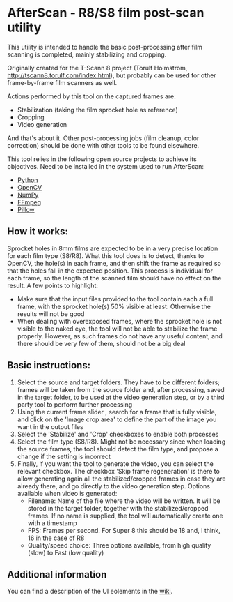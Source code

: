 # AfterScan - R8/S8 film post-scan utility 

This utility is intended to handle the basic post-processing after film scanning is completed, mainly stabilizing and cropping.

Originally created for the T-Scann 8 project (Torulf Holmström, http://tscann8.torulf.com/index.html), but probably can be used for other frame-by-frame film scanners as well.

Actions performed by this tool on the captured frames are:
- Stabilization (taking the film sprocket hole as reference)
- Cropping
- Video generation

And that's about it. Other post-processing jobs (film cleanup, color correction) should be done with other tools to be found elsewhere.

This tool relies in the following open source projects to achieve its objectives. Need to be installed in the system used to run AfterScan:
* [Python](https://www.python.org/)
* [OpenCV](https://opencv.org/)
* [NumPy](https://numpy.org/)
* [FFmpeg](https://ffmpeg.org/)
* [Pillow](https://python-pillow.org/)

## How it works:
Sprocket holes in 8mm films are expected to be in a very precise location for each film type (S8/R8). What this tool does is to detect, thanks to OpenCV, the hole(s) in each frame, and then shift the frame as required so that the holes fall in the expected position. This process is individual for each frame, so the length of the scanned film should have no effect on the result. A few points to highlight:
- Make sure that the input files provided to the tool contain each a full frame, with the sprocket hole(s) 50% visible at least. Otherwise the results will not be good
- When dealing with overexposed frames, where the sprocket hole is not visible to the naked eye, the tool will not be able to stabilize the frame properly. However, as such frames do not have any useful content, and there should be very few of them, should not be a big deal

## Basic instructions:
1) Select the source and target folders. They have to be different folders; frames will be taken from the source folder and, after processing, saved in the target folder, to be used at the video generation step, or by a third party tool to perform further processing
2) Using the current frame slider , search for a frame that is fully visible, and click on the 'Image crop area' to define the part of the image you want in the output files
3) Select the 'Stabilize' and 'Crop' checkboxes to enable both processes
4) Select the film type (S8/R8). Might not be necessary since when loading the source frames, the tool should detect the film type, and propose a change if the setting is incorrect
5) Finally, if you want the tool to generate the video, you can select the relevant checkbox. The checkbox 'Skip frame regeneration' is there to allow generating again all the stabilized/cropped frames in case they are already there, and go directly to the video generation step. Options available when video is generated:
   - Filename: Name of the file where the video will be written. It will be stored in the target folder, together with the stabilized/cropped frames. If no name is supplied, the tool will automatically create one with a timestamp
   - FPS: Frames per second. For Super 8 this should be 18 and, I think, 16 in the case of R8
   - Quality/speed choice: Three options available, from high quality (slow) to Fast (low quality)
   
## Additional information
You can find a description of the UI eolements in the [wiki](https://github.com/jareff-g/AfterScan/wiki/AfterScan-UI-description).



